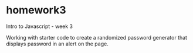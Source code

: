 # homework3
Intro to Javascript - week 3

Working with starter code to create a randomized password generator that displays password in an alert on the page.
